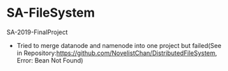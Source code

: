 # SA-FileSystem
SA-2019-FinalProject
  - Tried to merge datanode and namenode into one project but failed(See in Repository:https://github.com/NovelistChan/DistributedFileSystem, Error: Bean Not Found)
